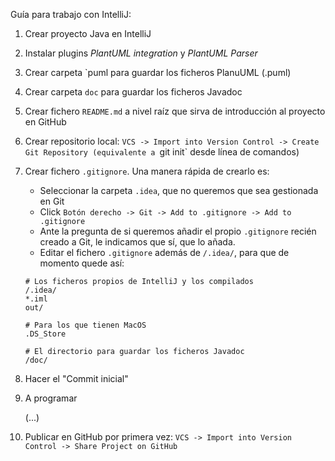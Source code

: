 Guía para trabajo con IntelliJ:
1. Crear proyecto Java en IntelliJ
2. Instalar plugins *PlantUML integration* y *PlantUML Parser*
3. Crear carpeta `puml para guardar los ficheros PlanuUML (.puml)
4. Crear carpeta `doc` para guardar los ficheros Javadoc
5. Crear fichero `README.md` a nivel raíz que sirva de introducción al proyecto en GitHub
6. Crear repositorio local:
 `VCS -> Import into Version Control -> Create Git Repository
(equivalente a `git init` desde línea de comandos)
7. Crear fichero `.gitignore`. Una manera rápida de crearlo es:
    - Seleccionar la carpeta `.idea`, que no queremos que sea gestionada en Git
    - Click `Botón derecho -> Git -> Add to .gitignore -> Add to .gitignore`
    - Ante la pregunta de si queremos añadir el propio `.gitignore` recién creado a Git, le indicamos que sí, que lo añada.
    - Editar el fichero `.gitignore` además de `/.idea/`, para que de momento quede así:
    
    ```
    # Los ficheros propios de IntelliJ y los compilados
    /.idea/
    *.iml
    out/
    
    # Para los que tienen MacOS
    .DS_Store
    
    # El directorio para guardar los ficheros Javadoc
    /doc/
    ```

8. Hacer el "Commit inicial"
9. A programar

    (...)

99. Publicar en GitHub por primera vez:
`VCS -> Import into Version Control -> Share Project on GitHub`

